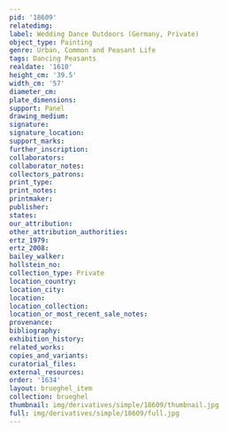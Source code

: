 ```yaml
---
pid: '18609'
relatedimg: 
label: Wedding Dance Outdoors (Germany, Private)
object_type: Painting
genre: Urban, Common and Peasant Life
tags: Dancing Peasants
realdate: '1610'
height_cm: '39.5'
width_cm: '57'
diameter_cm: 
plate_dimensions: 
support: Panel
drawing_medium: 
signature: 
signature_location: 
support_marks: 
further_inscription: 
collaborators: 
collaborator_notes: 
collectors_patrons: 
print_type: 
print_notes: 
printmaker: 
publisher: 
states: 
our_attribution: 
other_attribution_authorities: 
ertz_1979: 
ertz_2008: 
bailey_walker: 
hollstein_no: 
collection_type: Private
location_country: 
location_city: 
location: 
location_collection: 
location_or_most_recent_sale_notes: 
provenance: 
bibliography: 
exhibition_history: 
related_works: 
copies_and_variants: 
curatorial_files: 
external_resources: 
order: '1634'
layout: brueghel_item
collection: brueghel
thumbnail: img/derivatives/simple/18609/thumbnail.jpg
full: img/derivatives/simple/18609/full.jpg
---
```

